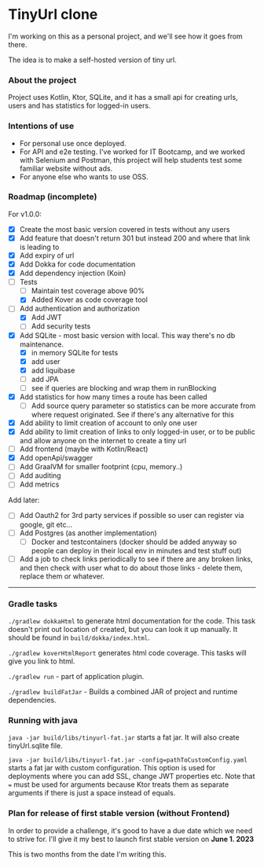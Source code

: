 # TinyUrl clone

I'm working on this as a personal project, and we'll see how it goes from there.

The idea is to make a self-hosted version of tiny url.

### About the project

Project uses Kotlin, Ktor, SQLite, and it has a small api for creating urls, users and has statistics for logged-in
users.

### Intentions of use

* For personal use once deployed.
* For API and e2e testing. I've worked for IT Bootcamp, and we worked with Selenium and Postman, this project will help
  students test some familiar website without ads.
* For anyone else who wants to use OSS.

### Roadmap (incomplete)

For v1.0.0:
- [x] Create the most basic version covered in tests without any users
- [x] Add feature that doesn't return 301 but instead 200 and where that link is leading to
- [x] Add expiry of url
- [x] Add Dokka for code documentation
- [x] Add dependency injection (Koin)
- [ ] Tests
  - [ ] Maintain test coverage above 90%
  - [x] Added Kover as code coverage tool
- [ ] Add authentication and authorization
  - [x] Add JWT
  - [ ] Add security tests
- [x] Add SQLite - most basic version with local. This way there's no db maintenance.
  - [x] in memory SQLite for tests
  - [x] add user
  - [x] add liquibase
  - [ ] add JPA
  - [ ] see if queries are blocking and wrap them in runBlocking
- [x] Add statistics for how many times a route has been called
  - [ ] Add source query parameter so statistics can be more accurate from where request originated. See if there's any
    alternative for this
- [x] Add ability to limit creation of account to only one user
- [x] Add ability to limit creation of links to only logged-in user, or to be public and allow anyone on the internet
  to create a tiny url
- [ ] Add frontend (maybe with Kotlin/React)
- [x] Add openApi/swagger
- [ ] Add GraalVM for smaller footprint (cpu, memory..)
- [ ] Add auditing
- [ ] Add metrics

Add later:

- [ ] Add Oauth2 for 3rd party services if possible so user can register via google, git etc...
- [ ] Add Postgres (as another implementation)
  - [ ] Docker and testcontainers (docker should be added anyway so people can deploy in their local env in minutes and
    test stuff out)
- [ ] Add a job to check links periodically to see if there are any broken links, and then check with user what to do
  about those links - delete them, replace them or whatever.

---

### Gradle tasks

`./gradlew dokkaHtml` to generate html documentation for the code. This task doesn't print out location of created,
but you can look it up manually. It should be found in `build/dokka/index.html`.

`./gradlew koverHtmlReport` generates html code coverage. This tasks will give you link to html.

`./gradlew run` - part of application plugin.

`./gradlew buildFatJar` - Builds a combined JAR of project and runtime dependencies.

### Running with java

`java -jar build/libs/tinyurl-fat.jar` starts a fat jar. It will also create tinyUrl.sqlite file.

`java -jar build/libs/tinyurl-fat.jar -config=pathToCustomConfig.yaml` starts a fat jar with custom configuration. This
option is used for deployments where you can add SSL, change JWT properties etc. Note that `=` must be used for
arguments because Ktor treats them as separate arguments if there is just a space instead of equals.

### Plan for release of first stable version (without Frontend)

In order to provide a challenge, it's good to have a due date which we need to strive for. I'll give it my best to
launch first stable version on **June 1. 2023**

This is two months from the date I'm writing this.